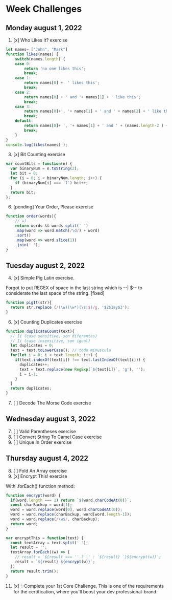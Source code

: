 # Week Challenges

## Monday august 1, 2022
1. [x] Who Likes It? exercise
```JavaScript
let names= ["John", "Mark"]
function likes(names) {
    switch(names.length) {
    case 0:
        return 'no one likes this';
        break;
    case 1:
        return names[0] +  ' likes this';
        break;
    case 2:
        return names[0] + ' and '+ names[1] + ' like this';
        break;
    case 3:
        return names[0]+', '+ names[1] + ' and ' + names[2] + ' like this';
        break;
    default:
        return names[0]+ ', '+ names[1] + ' and ' + (names.length-2 ) + ' others like this';
        break;
    }
}
console.log(likes(names) );
```
3. [x] Bit Counting exercise
```JavaScript
var countBits = function(n) {
  var binaryNum = n.toString(2);
  let bit = 0;
  for (i = 0; i < binaryNum.length; i++) {
    if (binaryNum[i] === '1') bit++;
  }
  return bit;
};
```
6. [pending] Your Order, Please exercise
```JavaScript
function order(words){
    // =)
    return words && words.split(' ')
    .map(word => word.match(/\d/) + word)
    .sort()
    .map(word => word.slice(1))
    .join(' ');
}
```

## Tuesday august 2, 2022
4. [x] Simple Pig Latin exercise.

Forgot to put REGEX of space in the last string which is --| $-- to considerate the last space of the string. [fixed]
```JavaScript
function pigIt(str){
  return str.replace (/(\w)(\w*)(\s|$)/g, '$2$1ay$3');
}
```

6. [x] Counting Duplicates exercise
```JavaScript
function duplicateCount(text){
  // Ii (case sensitive, son diferentes)
  // Ii (case insensitive, son igual)
  let duplicates = 0;
  text = text.toLowerCase(); // todo minuscula
  for(let i = 0; i < text.length; i++) {
    if(text.indexOf(text[i]) !== text.lastIndexOf(text[i])) {
      duplicates++;
      text = text.replace(new RegExp(`${text[i]}`, 'g'), '');
      i = i-1;
    }
  }
  return duplicates;
}
```
7. [ ] Decode The Morse Code exercise

## Wednesday august 3, 2022
7. [ ] Valid Parentheses exercise
8. [ ] Convert String To Camel Case exercise
9. [ ] Unique In Order exercise

## Thursday august 4, 2022
8. [ ] Fold An Array exercise
9. [x] Encrypt This! exercise

With .forEach() function method:
```JavaScript
function encrypt(word) {
  if(word.length === 1) return `${word.charCodeAt(0)}`;
  const charBackup = word[1];
  word = word.replace(word[0], word.charCodeAt(0));
  word = word.replace(charBackup, word[word.length-1]);
  word = word.replace(/\w$/, charBackup);
  return word;
}

var encryptThis = function(text) {
  const textArray = text.split(' ');
  let result = '';
  textArray.forEach((w) => {
    // result = `${result === '' ? '' : `${result} `}${encrypt(w)}`;
    result = `${result} ${encrypt(w)}`;
  })
  return result.trim();
}
```
11. [x] ✨Complete your 1st Core Challenge. This is one of the requirements for the certification, where you'll boost your dev professional-brand.
